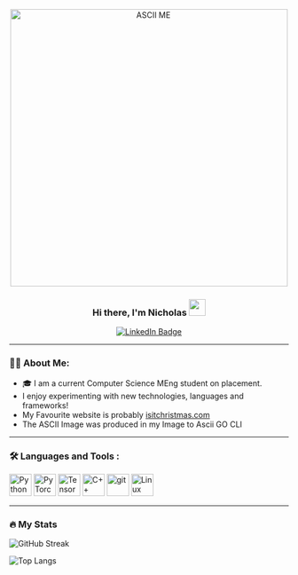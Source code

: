 
<div id="header" align="center">
  
<img src="https://github.com/user-attachments/assets/b6b4fd2d-4e8e-456f-a72b-64901d3e2a86" alt="ASCII ME" height="500"/>

  ### Hi there, I'm Nicholas <img src="https://media.giphy.com/media/hvRJCLFzcasrR4ia7z/giphy.gif" width="30px"/>
  
  <div id="badges">
  <a href="https://www.linkedin.com/in/nicholaslambert03">
      <img src="https://img.shields.io/badge/LinkedIn-blue?style=for-the-badge&logo=linkedin&logoColor=white"         alt="LinkedIn Badge"/>
  </a>
  </div>
  <img src="https://komarev.com/ghpvc/?username=ioNclash&style=flat-square&color=blue" alt=""/>
</div>


 <div id="body">
   
---  

### 👨‍💻 About Me:
<ul> 
  <li>
   🎓 I am a current Computer Science MEng student on placement.  
  </li>
  <li>
    I enjoy experimenting with new technologies, languages and frameworks!   
  </li>
  <li>
    My Favourite website is probably <a href ="https://www.isitchristmas.com"> isitchristmas.com </a>
  </li>
  <li>
    The ASCII Image was produced in my Image to Ascii GO CLI
  </li>
</ul>

---

### :hammer_and_wrench: Languages and Tools :
<a href="https://www.python.org/">
<img src="https://cdn.jsdelivr.net/gh/devicons/devicon@latest/icons/python/python-original.svg" title = "Python" width="40" height="40"/></a>
<a href ="https://pytorch.org/">
<img src="https://cdn.jsdelivr.net/gh/devicons/devicon@latest/icons/pytorch/pytorch-original.svg" title = "PyTorch" width="40" height="40"/></a>
<a href="https://www.tensorflow.org/">
<img src="https://cdn.jsdelivr.net/gh/devicons/devicon@latest/icons/tensorflow/tensorflow-original.svg" title="TensorFlow" width = "40" height="40"/></a>
<a href="https://en.cppreference.com/w/">
<img src="https://cdn.jsdelivr.net/gh/devicons/devicon@latest/icons/cplusplus/cplusplus-original.svg" 
title="C++" width = "40" height="40"/></a>
<a href="https://go.dev/"
<img src="https://cdn.jsdelivr.net/gh/devicons/devicon@latest/icons/go/go-original.svg" title="Go" width = "40" height="40"/></a>
<a href="https://git-scm.com/">
<img src="https://cdn.jsdelivr.net/gh/devicons/devicon@latest/icons/git/git-original.svg" title="git" width = "40" height="40"/></a>
<a href="https://www.linuxfoundation.org/">
 <img src="https://cdn.jsdelivr.net/gh/devicons/devicon@latest/icons/linux/linux-original.svg" title="Linux" width = "40" height="40"/></a>
          
          
                    
          

---
### 🔥 My Stats


![GitHub Streak](http://github-readme-streak-stats.herokuapp.com?user=ioNclash&theme=dark&background=000000)

![Top Langs](https://github-readme-stats.vercel.app/api/top-langs/?username=ioNclash&layout=compact&theme=vision-friendly-dark)

</div>

